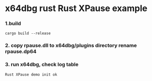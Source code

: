 # x64dbg rust Rust XPause example

### 1.build 
```shell
cargo build --release
```
### 2. copy rpause.dll to  x64dbg/plugins directory rename rpause.dp64

### 3. run x64dbg, check log table
```shell
Rust XPause demo init ok
```